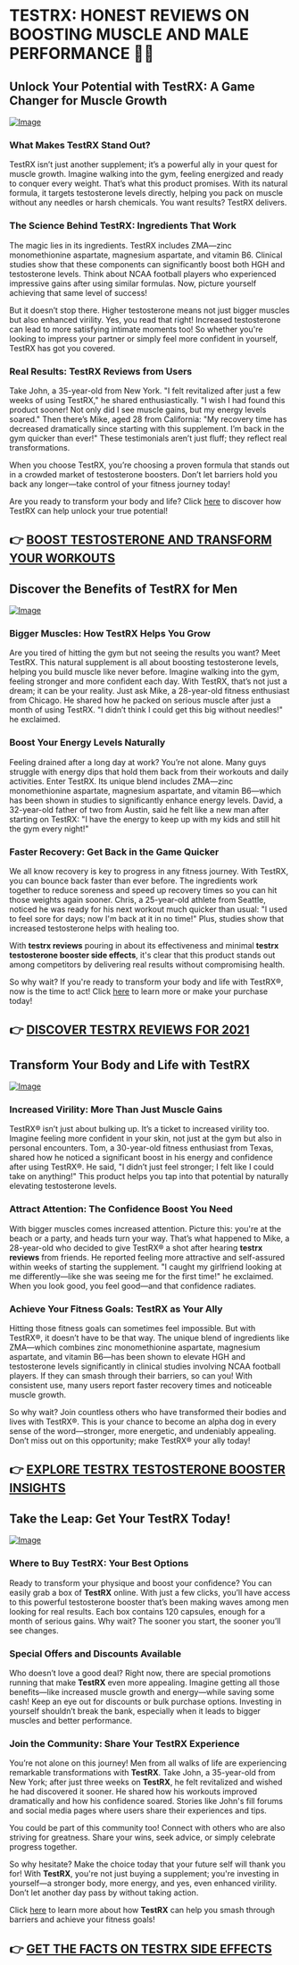 # TESTRX: HONEST REVIEWS ON BOOSTING MUSCLE AND MALE PERFORMANCE 💪✨

## Unlock Your Potential with TestRX: A Game Changer for Muscle Growth

[![Image](https://www2.sellhealth.com/129/testrx_b_4.jpg)](https://gchaffi.com/NB3BhXbO)

### What Makes TestRX Stand Out?
TestRX isn’t just another supplement; it’s a powerful ally in your quest for muscle growth. Imagine walking into the gym, feeling energized and ready to conquer every weight. That’s what this product promises. With its natural formula, it targets testosterone levels directly, helping you pack on muscle without any needles or harsh chemicals. You want results? TestRX delivers.

### The Science Behind TestRX: Ingredients That Work
The magic lies in its ingredients. TestRX includes ZMA—zinc monomethionine aspartate, magnesium aspartate, and vitamin B6. Clinical studies show that these components can significantly boost both HGH and testosterone levels. Think about NCAA football players who experienced impressive gains after using similar formulas. Now, picture yourself achieving that same level of success! 

But it doesn’t stop there. Higher testosterone means not just bigger muscles but also enhanced virility. Yes, you read that right! Increased testosterone can lead to more satisfying intimate moments too! So whether you're looking to impress your partner or simply feel more confident in yourself, TestRX has got you covered.

### Real Results: TestRX Reviews from Users  
Take John, a 35-year-old from New York. "I felt revitalized after just a few weeks of using TestRX," he shared enthusiastically. "I wish I had found this product sooner! Not only did I see muscle gains, but my energy levels soared." Then there’s Mike, aged 28 from California: "My recovery time has decreased dramatically since starting with this supplement. I’m back in the gym quicker than ever!" These testimonials aren’t just fluff; they reflect real transformations.

When you choose TestRX, you’re choosing a proven formula that stands out in a crowded market of testosterone boosters. Don’t let barriers hold you back any longer—take control of your fitness journey today!

Are you ready to transform your body and life? Click [here](https://gchaffi.com/NB3BhXbO) to discover how TestRX can help unlock your true potential!



## 👉 [BOOST TESTOSTERONE AND TRANSFORM YOUR WORKOUTS](https://gchaffi.com/NB3BhXbO)

## Discover the Benefits of TestRX for Men  
[![Image](https://www2.sellhealth.com/129/TestRX_logo_500px120px.png)](https://gchaffi.com/NB3BhXbO)  

### Bigger Muscles: How TestRX Helps You Grow  
Are you tired of hitting the gym but not seeing the results you want? Meet TestRX. This natural supplement is all about boosting testosterone levels, helping you build muscle like never before. Imagine walking into the gym, feeling stronger and more confident each day. With TestRX, that’s not just a dream; it can be your reality. Just ask Mike, a 28-year-old fitness enthusiast from Chicago. He shared how he packed on serious muscle after just a month of using TestRX. "I didn’t think I could get this big without needles!" he exclaimed.

### Boost Your Energy Levels Naturally  
Feeling drained after a long day at work? You’re not alone. Many guys struggle with energy dips that hold them back from their workouts and daily activities. Enter TestRX. Its unique blend includes ZMA—zinc monomethionine aspartate, magnesium aspartate, and vitamin B6—which has been shown in studies to significantly enhance energy levels. David, a 32-year-old father of two from Austin, said he felt like a new man after starting on TestRX: "I have the energy to keep up with my kids and still hit the gym every night!"

### Faster Recovery: Get Back in the Game Quicker  
We all know recovery is key to progress in any fitness journey. With TestRX, you can bounce back faster than ever before. The ingredients work together to reduce soreness and speed up recovery times so you can hit those weights again sooner. Chris, a 25-year-old athlete from Seattle, noticed he was ready for his next workout much quicker than usual: "I used to feel sore for days; now I'm back at it in no time!" Plus, studies show that increased testosterone helps with healing too.

With **testrx reviews** pouring in about its effectiveness and minimal **testrx testosterone booster side effects**, it's clear that this product stands out among competitors by delivering real results without compromising health.

So why wait? If you're ready to transform your body and life with TestRX®, now is the time to act! Click [here](https://gchaffi.com/NB3BhXbO) to learn more or make your purchase today!



## 👉 [DISCOVER TESTRX REVIEWS FOR 2021](https://gchaffi.com/NB3BhXbO)

## Transform Your Body and Life with TestRX

[![Image](https://www2.sellhealth.com/129/testrx_a_7.jpg)](https://gchaffi.com/NB3BhXbO)

### Increased Virility: More Than Just Muscle Gains  
TestRX® isn’t just about bulking up. It’s a ticket to increased virility too. Imagine feeling more confident in your skin, not just at the gym but also in personal encounters. Tom, a 30-year-old fitness enthusiast from Texas, shared how he noticed a significant boost in his energy and confidence after using TestRX®. He said, "I didn’t just feel stronger; I felt like I could take on anything!" This product helps you tap into that potential by naturally elevating testosterone levels.

### Attract Attention: The Confidence Boost You Need  
With bigger muscles comes increased attention. Picture this: you're at the beach or a party, and heads turn your way. That’s what happened to Mike, a 28-year-old who decided to give TestRX® a shot after hearing **testrx reviews** from friends. He reported feeling more attractive and self-assured within weeks of starting the supplement. "I caught my girlfriend looking at me differently—like she was seeing me for the first time!" he exclaimed. When you look good, you feel good—and that confidence radiates.

### Achieve Your Fitness Goals: TestRX as Your Ally  
Hitting those fitness goals can sometimes feel impossible. But with TestRX®, it doesn’t have to be that way. The unique blend of ingredients like ZMA—which combines zinc monomethionine aspartate, magnesium aspartate, and vitamin B6—has been shown to elevate HGH and testosterone levels significantly in clinical studies involving NCAA football players. If they can smash through their barriers, so can you! With consistent use, many users report faster recovery times and noticeable muscle growth.

So why wait? Join countless others who have transformed their bodies and lives with TestRX®. This is your chance to become an alpha dog in every sense of the word—stronger, more energetic, and undeniably appealing. Don’t miss out on this opportunity; make TestRX® your ally today!



## 👉 [EXPLORE TESTRX TESTOSTERONE BOOSTER INSIGHTS](https://gchaffi.com/NB3BhXbO)

## Take the Leap: Get Your TestRX Today!

[![Image](https://www2.sellhealth.com/129/testrx_a_4.jpg)](https://gchaffi.com/NB3BhXbO)

### Where to Buy TestRX: Your Best Options

Ready to transform your physique and boost your confidence? You can easily grab a box of **TestRX** online. With just a few clicks, you’ll have access to this powerful testosterone booster that’s been making waves among men looking for real results. Each box contains 120 capsules, enough for a month of serious gains. Why wait? The sooner you start, the sooner you’ll see changes.

### Special Offers and Discounts Available

Who doesn’t love a good deal? Right now, there are special promotions running that make **TestRX** even more appealing. Imagine getting all those benefits—like increased muscle growth and energy—while saving some cash! Keep an eye out for discounts or bulk purchase options. Investing in yourself shouldn’t break the bank, especially when it leads to bigger muscles and better performance.

### Join the Community: Share Your TestRX Experience  
You’re not alone on this journey! Men from all walks of life are experiencing remarkable transformations with **TestRX**. Take John, a 35-year-old from New York; after just three weeks on **TestRX**, he felt revitalized and wished he had discovered it sooner. He shared how his workouts improved dramatically and how his confidence soared. Stories like John's fill forums and social media pages where users share their experiences and tips.

You could be part of this community too! Connect with others who are also striving for greatness. Share your wins, seek advice, or simply celebrate progress together.

So why hesitate? Make the choice today that your future self will thank you for! With **TestRX**, you're not just buying a supplement; you're investing in yourself—a stronger body, more energy, and yes, even enhanced virility. Don’t let another day pass by without taking action.

Click [here](https://gchaffi.com/NB3BhXbO) to learn more about how **TestRX** can help you smash through barriers and achieve your fitness goals!



## 👉 [GET THE FACTS ON TESTRX SIDE EFFECTS](https://gchaffi.com/NB3BhXbO)